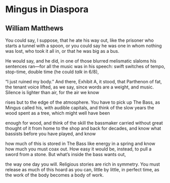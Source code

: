# Mingus in Diaspora
## William Matthews
You could say, I suppose, that he ate his way out,
like the prisoner who starts a tunnel with a spoon,
or you could say he was one in whom nothing was lost,
who took it all in, or that he was big as a bus.

He would say, and he did, in one of those blurred
melismatic slaloms his sentences ran—for all
the music was in his speech: swift switches of tempo,
stop-time, double time (he could _talk_ in 6/8),

“I just ruined my body.” And there, Exhibit A,
it stood, that Parthenon of fat, the tenant voice
lifted, as we say, since words are a weight, and music.
Silence is lighter than air, for the air we know

rises but to the edge of the atmosphere.
You have to pick up The Bass, as Mingus called
his, with audible capitals, and think of the slow years
the wood spent as a tree, which might well have been

enough for wood, and think of the skill the bassmaker
carried without great thought of it from home
to the shop and back for decades, and know
what bassists before you have played, and know

how much of this is stored in The Bass like energy
in a spring and know how much you must coax out.
How easy it would be, instead, to pull a sword
from a stone. But what’s inside the bass wants out,

the way one day you will. Religious stories are rich
in symmetry. You must release as much of this hoard
as you can, little by little, in perfect time,
as the work of the body becomes a body of work.